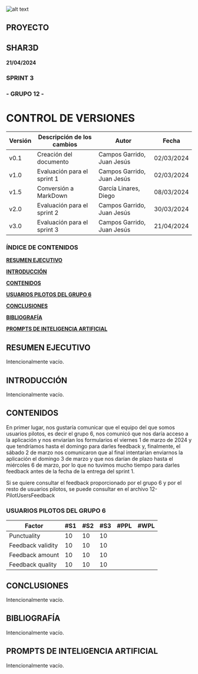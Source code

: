 ![alt text](/img/logo.png)

## **PROYECTO**

## **SHAR3D**

#### 21/04/2024


### **SPRINT 3**

### **- GRUPO 12 -** 

# **CONTROL DE VERSIONES**
<div class="markdown-table">

| **Versión** | **Descripción de los cambios** | **Autor** | **Fecha** |
| --- | --- | --- | --- |
| v0.1 | Creación del documento | Campos Garrido, Juan Jesús | 02/03/2024 |
| v1.0 | Evaluación para el sprint 1 | Campos Garrido, Juan Jesús | 02/03/2024 |
| v1.5 | Conversión a MarkDown | García Linares, Diego | 08/03/2024 |
| v2.0 | Evaluación para el sprint 2 | Campos Garrido, Juan Jesús | 30/03/2024 |
| v3.0 | Evaluación para el sprint 3 | Campos Garrido, Juan Jesús | 21/04/2024 |

</div>

### **ÍNDICE DE CONTENIDOS**
<div class="markdown-center">

[**RESUMEN EJECUTIVO**](#resumen-ejecutivo)

[**INTRODUCCIÓN**](#introducción)

[**CONTENIDOS**](#contenidos)

[**USUARIOS PILOTOS DEL GRUPO 6**](#ususarios-pilotos-del-grupo-6)

[**CONCLUSIONES**](#conclusiones)

[**BIBLIOGRAFÍA**](#bibliografía)

[**PROMPTS DE INTELIGENCIA ARTIFICIAL**](#prompts-de-inteligencia-artificial)
</div>




## **RESUMEN EJECUTIVO**

Intencionalmente vacío.

## **INTRODUCCIÓN**

Intencionalmente vacío.

## **CONTENIDOS**

En primer lugar, nos gustaría comunicar que el equipo del que somos usuarios pilotos, es decir el grupo 6, nos comunicó que nos daría acceso a la aplicación y nos enviarían los formularios el viernes 1 de marzo de 2024 y que tendríamos hasta el domingo para darles feedback y, finalmente, el sábado 2 de marzo nos comunicaron que al final intentarían enviarnos la aplicación el domingo 3 de marzo y que nos darían de plazo hasta el miércoles 6 de marzo, por lo que no tuvimos mucho tiempo para darles feedback antes de la fecha de la entrega del sprint 1.

Si se quiere consultar el feedback proporcionado por el grupo 6 y por el resto de usuarios pilotos, se puede consultar en el archivo 12-PilotUsersFeedback

### **USUARIOS PILOTOS DEL GRUPO 6**
<div class="markdown-table">

| **Factor** | **#S1** | **#S2** | **#S3** | **#PPL** | **#WPL** |
| --- | --- | --- | --- | --- | --- |
| Punctuality | 10  | 10  | 10  |     |     |
| Feedback validity | 10  | 10 | 10 |     |     |
| Feedback amount | 10  | 10 | 10  |     |     |
| Feedback quality | 10  | 10 | 10  |     |     |
</div>

## **CONCLUSIONES**

Intencionalmente vacío.

## **BIBLIOGRAFÍA**

Intencionalmente vacío.

## **PROMPTS DE INTELIGENCIA ARTIFICIAL**

Intencionalmente vacío.